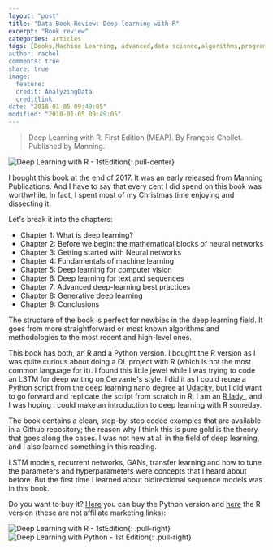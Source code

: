 ```yaml
---
layout: "post"
title: "Data Book Review: Deep learning with R"
excerpt: "Book review"
categories: articles
tags: [Books,Machine Learning, advanced,data science,algorithms,programming R,Self-learning,Deep Learning, GANs, Transfer Learning, LSTM, Deep Dream"]
author: rachel
comments: true
share: true
image:
  feature:
  credit: AnalyzingData
  creditlink:
date: "2018-01-05 09:49:05"
modified: "2018-01-05 09:49:05"
---
```


> Deep Learning with R.
> First Edition (MEAP).
> By François Chollet.
> Published by Manning.

![Deep Learning with R - 1stEdition]({{site.url}}/images/books/chollet_r.jpg){:.pull-center}

I bought this book at the end of 2017. It was an early released from Manning Publications. And I have to say that every cent I did spend on this book was worthwhile. In fact, I spent most of my Christmas time enjoying and dissecting it.

Let's break it into the chapters:

- Chapter 1: What is deep learning?
- Chapter 2: Before we begin: the mathematical blocks of neural networks
- Chapter 3: Getting started with Neural networks
- Chapter 4: Fundamentals of machine learning
- Chapter 5: Deep learning for computer vision
- Chapter 6: Deep learning for text and sequences
- Chapter 7: Advanced deep-learning best practices
- Chapter 8: Generative deep learning
- Chapter 9: Conclusions

The structure of the book is perfect for newbies in the deep learning field. It goes from more straightforward or most known algorithms and methodologies to the most recent and high-level ones.

This book has both, an R and a Python version. I bought the R version as I was quite curious about doing a DL project with R (which is not the most common language for it). I found this little jewel while I was trying to code an LSTM for deep writing on Cervante's style. I did it as I could reuse a Python script from the deep learning nano degree at [Udacity][1a539d8c], but I did want to go forward and replicate the script from scratch in R. I am an [R lady ][406cc670], and I was hoping I could make an introduction to deep learning with R someday.

[406cc670]: https://rladies.org/ "R ladies"
  [1a539d8c]: www.Udacity.com "Udacity"

The book contains a clean, step-by-step coded examples that are available in a Github repository; the reason why I think this is pure gold is the theory that goes along the cases. I was not new at all in the field of deep learning, and I also learned something in this reading.

LSTM models, recurrent networks, GANs, transfer learning and how to tune the parameters and hyperparameters were concepts that I heard about before. But the first time I learned about bidirectional sequence models was in this book.

Do you want to buy it? [Here][e3ee4bfe] you can buy the Python version and [here][1b7c17e6] the R version (these are not affiliate marketing links):

  [e3ee4bfe]: https://livebook.manning.com/#!/book/deep-learning-with-python "Deep Learning with Python"
  [1b7c17e6]: https://livebook.manning.com/#!/book/deep-learning-with-r "Deep Learning with R"

  ![Deep Learning with R - 1stEdition]({{site.url}}/images/books/chollet_r.jpg){: .pull-right}
  ![Deep Learning with Python - 1st Edition]({{site.url}}/images/books/chollet_p.jpg){: .pull-right}
